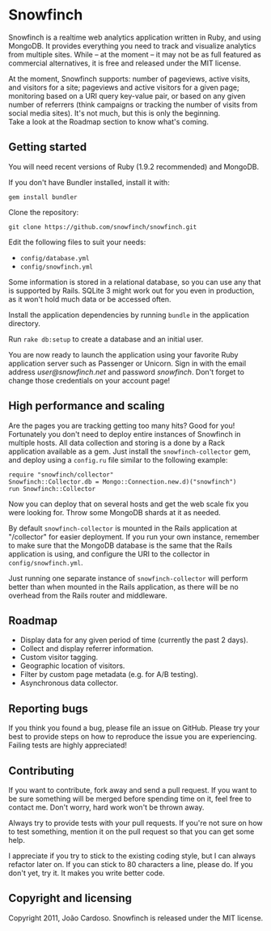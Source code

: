 Snowfinch
=========

Snowfinch is a realtime web analytics application written in Ruby, and 
using MongoDB. It provides everything you need to track and visualize 
analytics from multiple sites. While – at the moment – it may not be as 
full featured as commercial alternatives, it is free and released under 
the MIT license.

At the moment, Snowfinch supports: number of pageviews, active visits, 
and visitors for a site; pageviews and active visitors for a given page; 
monitoring based on a URI query key-value pair, or based on any given 
number of referrers (think campaigns or tracking the number of visits 
from social media sites). It's not much, but this is only the beginning.  
Take a look at the Roadmap section to know what's coming.


Getting started
---------------

You will need recent versions of Ruby (1.9.2 recommended) and MongoDB.

If you don't have Bundler installed, install it with:

    gem install bundler

Clone the repository:

    git clone https://github.com/snowfinch/snowfinch.git

Edit the following files to suit your needs:

* `config/database.yml`
* `config/snowfinch.yml`

Some information is stored in a relational database, so you can use any 
that is supported by Rails. SQLite 3 might work out for you even in 
production, as it won't hold much data or be accessed often.

Install the application dependencies by running `bundle` in the 
application directory.

Run `rake db:setup` to create a database and an initial user.

You are now ready to launch the application using your favorite Ruby 
application server such as Passenger or Unicorn. Sign in with the email 
address _user@snowfinch.net_ and password _snowfinch_. Don't forget to 
change those credentials on your account page!


High performance and scaling
----------------------------

Are the pages you are tracking getting too many hits? Good for you!  
Fortunately you don't need to deploy entire instances of Snowfinch in 
multiple hosts. All data collection and storing is a done by a Rack 
application available as a gem. Just install the `snowfinch-collector` 
gem, and deploy using a `config.ru` file similar to the following 
example:

    require "snowfinch/collector"
    Snowfinch::Collector.db = Mongo::Connection.new.d)("snowfinch")
    run Snowfinch::Collector

Now you can deploy that on several hosts and get the web scale fix you 
were looking for. Throw some MongoDB shards at it as needed.

By default `snowfinch-collector` is mounted in the Rails application at 
"/collector" for easier deployment. If you run your own instance, 
remember to make sure that the MongoDB database is the same that the 
Rails application is using, and configure the URI to the collector in 
`config/snowfinch.yml`.

Just running one separate instance of `snowfinch-collector` will perform 
better than when mounted in the Rails application, as there will be no 
overhead from the Rails router and middleware.


Roadmap
-------

* Display data for any given period of time (currently the past 2 days).
* Collect and display referrer information.
* Custom visitor tagging.
* Geographic location of visitors.
* Filter by custom page metadata (e.g. for A/B testing).
* Asynchronous data collector.


Reporting bugs
--------------

If you think you found a bug, please file an issue on GitHub. Please try 
your best to provide steps on how to reproduce the issue you are 
experiencing. Failing tests are highly appreciated!


Contributing
------------

If you want to contribute, fork away and send a pull request. If you 
want to be sure something will be merged before spending time on it, 
feel free to contact me. Don't worry, hard work won't be thrown away.

Always try to provide tests with your pull requests. If you're not sure 
on how to test something, mention it on the pull request so that you can 
get some help.

I appreciate if you try to stick to the existing coding style, but I can 
always refactor later on. If you can stick to 80 characters a line, 
please do. If you don't yet, try it. It makes you write better code.


Copyright and licensing
-----------------------

Copyright 2011, João Cardoso. Snowfinch is released under the MIT 
license.
